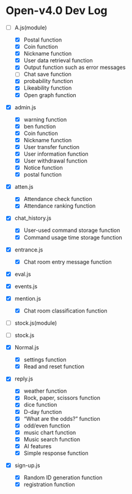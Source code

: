 # Open-v4.0 Dev Log

- [ ] A.js(module)
  - [X] Postal function
  - [X] Coin function
  - [X] Nickname function
  - [X] User data retrieval function
  - [X] Output function such as error messages
  - [ ] Chat save function
  - [X] probability function
  - [X] Likeability function
  - [X] Open graph function

- [X] admin.js
  - [X] warning function
  - [X] ben function
  - [X] Coin function
  - [X] Nickname function
  - [X] User transfer function
  - [X] User information function
  - [X] User withdrawal function
  - [X] Notice function
  - [X] postal function

- [X] atten.js
  - [x] Attendance check function
  - [X] Attendance ranking function

- [X] chat_history.js
  - [x] User-used command storage function
  - [x] Command usage time storage function

- [X] entrance.js
  - [X] Chat room entry message function

- [X] eval.js

- [X] events.js

- [X] mention.js
  - [X] Chat room classification function

- [ ] stock.js(module)

- [ ] stock.js

- [X] Normal.js
  - [x] settings function
  - [x] Read and reset function

- [X] reply.js
  - [X] weather function
  - [X] Rock, paper, scissors function
  - [X] dice function
  - [X] D-day function
  - [X] “What are the odds?” function
  - [X] odd/even function
  - [x] music chart function
  - [x] Music search function
  - [x] AI features
  - [x] Simple response function

- [X] sign-up.js
  - [x] Random ID generation function
  - [x] registration function
